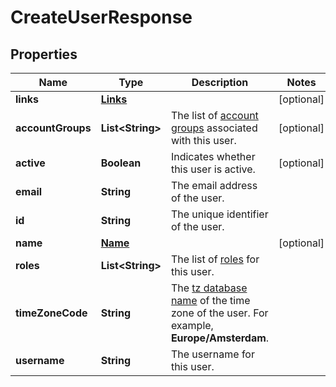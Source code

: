 

# CreateUserResponse


## Properties

| Name | Type | Description | Notes |
|------------ | ------------- | ------------- | -------------|
|**links** | [**Links**](Links.md) |  |  [optional] |
|**accountGroups** | **List&lt;String&gt;** | The list of [account groups](https://docs.adyen.com/account/account-structure#account-groups) associated with this user. |  [optional] |
|**active** | **Boolean** | Indicates whether this user is active. |  [optional] |
|**email** | **String** | The email address of the user. |  |
|**id** | **String** | The unique identifier of the user. |  |
|**name** | [**Name**](Name.md) |  |  [optional] |
|**roles** | **List&lt;String&gt;** | The list of [roles](https://docs.adyen.com/account/user-roles) for this user. |  |
|**timeZoneCode** | **String** | The [tz database name](https://en.wikipedia.org/wiki/List_of_tz_database_time_zones) of the time zone of the user. For example, **Europe/Amsterdam**. |  |
|**username** | **String** | The username for this user. |  |



